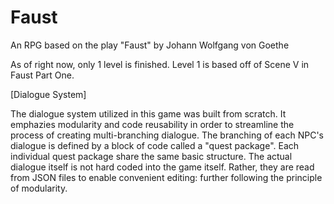 # Faust
An RPG based on the play "Faust" by Johann Wolfgang von Goethe

As of right now, only 1 level is finished. Level 1 is based off of Scene V in Faust Part One. 


[Dialogue System]

The dialogue system utilized in this game was built from scratch. It emphazies modularity and code reusability in order to streamline the process of creating multi-branching dialogue. The branching of each NPC's dialogue is defined by a block of code called a "quest package". Each individual quest package share the same basic structure. The actual dialogue itself is not hard coded into the game itself. Rather, they are read from JSON files to enable convenient editing: further following the principle of modularity.
